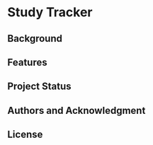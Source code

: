 # Study Tracker
## Background
## Features
## Project Status
## Authors and Acknowledgment
## License

